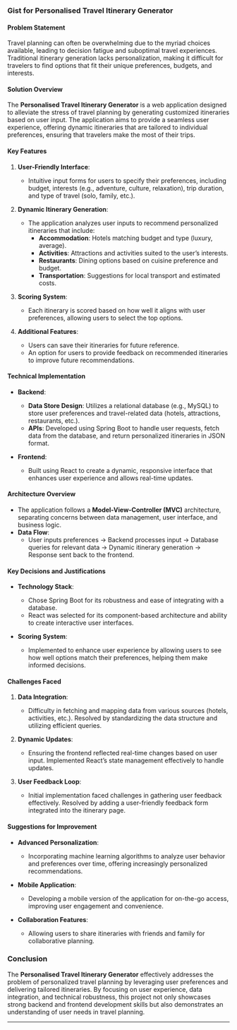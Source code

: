### Gist for Personalised Travel Itinerary Generator

#### Problem Statement
Travel planning can often be overwhelming due to the myriad choices available, leading to decision fatigue and suboptimal travel experiences. Traditional itinerary generation lacks personalization, making it difficult for travelers to find options that fit their unique preferences, budgets, and interests.

#### Solution Overview
The **Personalised Travel Itinerary Generator** is a web application designed to alleviate the stress of travel planning by generating customized itineraries based on user input. The application aims to provide a seamless user experience, offering dynamic itineraries that are tailored to individual preferences, ensuring that travelers make the most of their trips.

#### Key Features
1. **User-Friendly Interface**: 
   - Intuitive input forms for users to specify their preferences, including budget, interests (e.g., adventure, culture, relaxation), trip duration, and type of travel (solo, family, etc.).
  
2. **Dynamic Itinerary Generation**:
   - The application analyzes user inputs to recommend personalized itineraries that include:
     - **Accommodation**: Hotels matching budget and type (luxury, average).
     - **Activities**: Attractions and activities suited to the user’s interests.
     - **Restaurants**: Dining options based on cuisine preference and budget.
     - **Transportation**: Suggestions for local transport and estimated costs.

3. **Scoring System**:
   - Each itinerary is scored based on how well it aligns with user preferences, allowing users to select the top options.

4. **Additional Features**:
   - Users can save their itineraries for future reference.
   - An option for users to provide feedback on recommended itineraries to improve future recommendations.

#### Technical Implementation
- **Backend**:
  - **Data Store Design**: Utilizes a relational database (e.g., MySQL) to store user preferences and travel-related data (hotels, attractions, restaurants, etc.).
  - **APIs**: Developed using Spring Boot to handle user requests, fetch data from the database, and return personalized itineraries in JSON format.

- **Frontend**:
  - Built using React to create a dynamic, responsive interface that enhances user experience and allows real-time updates.

#### Architecture Overview
- The application follows a **Model-View-Controller (MVC)** architecture, separating concerns between data management, user interface, and business logic. 
- **Data Flow**: 
  - User inputs preferences → Backend processes input → Database queries for relevant data → Dynamic itinerary generation → Response sent back to the frontend.

#### Key Decisions and Justifications
- **Technology Stack**: 
  - Chose Spring Boot for its robustness and ease of integrating with a database.
  - React was selected for its component-based architecture and ability to create interactive user interfaces.
  
- **Scoring System**: 
  - Implemented to enhance user experience by allowing users to see how well options match their preferences, helping them make informed decisions.

#### Challenges Faced
1. **Data Integration**:
   - Difficulty in fetching and mapping data from various sources (hotels, activities, etc.). Resolved by standardizing the data structure and utilizing efficient queries.

2. **Dynamic Updates**:
   - Ensuring the frontend reflected real-time changes based on user input. Implemented React’s state management effectively to handle updates.

3. **User Feedback Loop**:
   - Initial implementation faced challenges in gathering user feedback effectively. Resolved by adding a user-friendly feedback form integrated into the itinerary page.

#### Suggestions for Improvement
- **Advanced Personalization**:
  - Incorporating machine learning algorithms to analyze user behavior and preferences over time, offering increasingly personalized recommendations.

- **Mobile Application**:
  - Developing a mobile version of the application for on-the-go access, improving user engagement and convenience.

- **Collaboration Features**:
  - Allowing users to share itineraries with friends and family for collaborative planning.

### Conclusion
The **Personalised Travel Itinerary Generator** effectively addresses the problem of personalized travel planning by leveraging user preferences and delivering tailored itineraries. By focusing on user experience, data integration, and technical robustness, this project not only showcases strong backend and frontend development skills but also demonstrates an understanding of user needs in travel planning.

---
